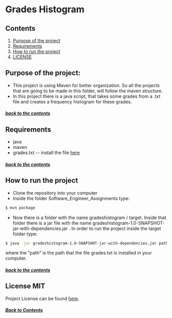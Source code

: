# Grades Histogram

## Contents

1. [Purpose of the project](#purpose-of-the-project)
2. [Requirements](#requirements)
3. [How to run the project](#how-to-run-the-project)
4. [LICENSE](#license-mit)


## Purpose of the project:

- This project is using Maven for better organization. So all the projects that are going to be made in this folder, will follow the maven structure.
- In this project there is a java script, that takes some grades from a .txt file and creates a frequency histogram for these grades.

##### [back to the contents](#contents)


## Requirements

- java
- maven
- grades.txt -- install the file [here](https://drive.google.com/file/d/1B6M0TNvrletoNk4xdvNLvXmbl4kDE5VF/view)

##### [back to the contents](#contents)


## How to run the project
- Clone the repository into your computer
- Inside the folder Software_Engineer_Assignments type:
```bash
$ mvn package
```
- Now there is a folder with the name gradeshistogram / target. Inside that folder there is a jar file with the name gradeshistogram-1.0-SNAPSHOT-jar-with-dependencies.jar . In order to run the project inside the target folder type:
```bash
$ java -jar gradeshistogram-1.0-SNAPSHOT-jar-with-dependencies.jar path/grades.txt
```
where the "path" is the path that the file grades.txt is installed in your computer.

##### [back to the contents](#contents)


## License MIT

Project License can be found [here](LICENSE.md).

##### [Back to Contents](#contents)


